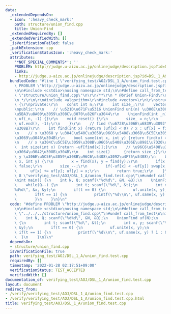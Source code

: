 ```yaml
---
data:
  _extendedDependsOn:
  - icon: ':heavy_check_mark:'
    path: structure/union_find.cpp
    title: Union-Find
  _extendedRequiredBy: []
  _extendedVerifiedWith: []
  _isVerificationFailed: false
  _pathExtension: cpp
  _verificationStatusIcon: ':heavy_check_mark:'
  attributes:
    '*NOT_SPECIAL_COMMENTS*': ''
    PROBLEM: http://judge.u-aizu.ac.jp/onlinejudge/description.jsp?id=DSL_1_A&lang=jp
    links:
    - http://judge.u-aizu.ac.jp/onlinejudge/description.jsp?id=DSL_1_A&lang=jp
  bundledCode: "#line 1 \"verifying_test/AOJ/DSL_1_A/union_find.test.cpp\"\n#define\
    \ PROBLEM \"http://judge.u-aizu.ac.jp/onlinejudge/description.jsp?id=DSL_1_A&lang=jp\"\
    \n\n#include <cstdio>\nusing namespace std;\n\n#define call_from_test\n#line 2\
    \ \"structure/union_find.cpp\"\n\r\n/**\r\n * @brief Union-Find\r\n * @docs docs/structure/union_find.md\r\
    \n */\r\n\r\n#include <algorithm>\r\n#include <vector>\r\n\r\nstruct UnionFind\
    \ {\r\nprivate:\r\n    const int n;\r\n    int size_;\r\n    vector<int> uf;\r\
    \npublic:\r\n    // \u521D\u671F\u5316 UnionFind uni(n) \u306E\u3088\u3046\u306B\
    \u5BA3\u8A00\u3059\u308C\u3070\u826F\u3044\r\n    UnionFind(int _n) : n(_n), size_(_n),\
    \ uf(_n, -1) {}\r\n    void reset() {\r\n        size_ = n;\r\n        fill(uf.begin(),\
    \ uf.end(), -1);\r\n    }\r\n    // find (\u6728\u306E\u6839\u3092\u6C42\u3081\
    \u308B)\r\n    int find(int x) {return (uf[x] < 0) ? x : uf[x] = find(uf[x]);}\r\
    \n    // x \u3068 y \u304C\u540C\u3058\u96C6\u5408\u306B\u5C5E\u3059\u308B\u304B\
    \u3069\u3046\u304B\r\n    bool same(int x, int y) {return find(x) == find(y);}\r\
    \n    // x \u304C\u5C5E\u3059\u308B\u96C6\u5408\u306E\u8981\u7D20\u6570\r\n  \
    \  int size(int x) {return -uf[find(x)];}\r\n    // \u96C6\u5408\u306F\u3044\u304F\
    \u3064\u3042\u308B\u304B\r\n    int size()      {return size_;}\r\n    // x \u3068\
    \ y \u306E\u5C5E\u3059\u308B\u96C6\u5408\u3092\u4F75\u5408\r\n    bool unite(int\
    \ x, int y) {\r\n        x = find(x); y = find(y);\r\n        if(x == y) return\
    \ false;\r\n        size_--;\r\n        if(-uf[x] < -uf[y]) swap(x, y);\r\n  \
    \      uf[x] += uf[y]; uf[y] = x;\r\n        return true;\r\n    }\r\n};\r\n#line\
    \ 8 \"verifying_test/AOJ/DSL_1_A/union_find.test.cpp\"\n#undef call_from_test\n\
    \nint main() {\n    int N, Q; scanf(\"%d%d\", &N, &Q);\n    UnionFind uf(N);\n\
    \    while(Q--) {\n        int t; scanf(\"%d\", &t);\n        int x, y; scanf(\"\
    %d%d\", &x, &y);\n        if(t == 0) {\n            uf.unite(x, y);\n        }\n\
    \        if(t == 1) {\n            printf(\"%d\\n\", uf.same(x, y) ? 1 : 0);\n\
    \        }\n    }\n}\n"
  code: "#define PROBLEM \"http://judge.u-aizu.ac.jp/onlinejudge/description.jsp?id=DSL_1_A&lang=jp\"\
    \n\n#include <cstdio>\nusing namespace std;\n\n#define call_from_test\n#include\
    \ \"../../../structure/union_find.cpp\"\n#undef call_from_test\n\nint main() {\n\
    \    int N, Q; scanf(\"%d%d\", &N, &Q);\n    UnionFind uf(N);\n    while(Q--)\
    \ {\n        int t; scanf(\"%d\", &t);\n        int x, y; scanf(\"%d%d\", &x,\
    \ &y);\n        if(t == 0) {\n            uf.unite(x, y);\n        }\n       \
    \ if(t == 1) {\n            printf(\"%d\\n\", uf.same(x, y) ? 1 : 0);\n      \
    \  }\n    }\n}\n"
  dependsOn:
  - structure/union_find.cpp
  isVerificationFile: true
  path: verifying_test/AOJ/DSL_1_A/union_find.test.cpp
  requiredBy: []
  timestamp: '2022-01-28 02:17:51+09:00'
  verificationStatus: TEST_ACCEPTED
  verifiedWith: []
documentation_of: verifying_test/AOJ/DSL_1_A/union_find.test.cpp
layout: document
redirect_from:
- /verify/verifying_test/AOJ/DSL_1_A/union_find.test.cpp
- /verify/verifying_test/AOJ/DSL_1_A/union_find.test.cpp.html
title: verifying_test/AOJ/DSL_1_A/union_find.test.cpp
---
```

